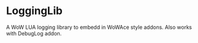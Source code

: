 # LoggingLib
A WoW LUA logging library to embedd in WoWAce style addons. Also works with DebugLog addon.

